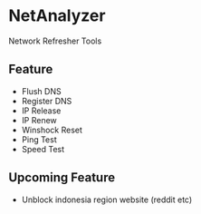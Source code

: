 # NetAnalyzer
Network Refresher Tools

## Feature
- Flush DNS
- Register DNS
- IP Release
- IP Renew
- Winshock Reset
- Ping Test
- Speed Test

## Upcoming Feature
- Unblock indonesia region website (reddit etc)
